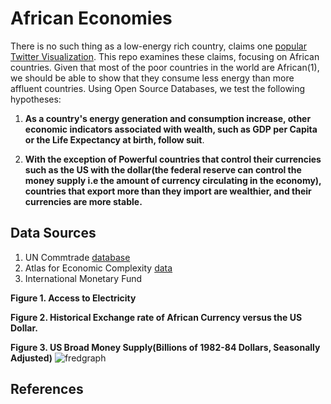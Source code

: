 # African Economies
There is no such thing as a low-energy rich country, claims one [popular Twitter Visualization](https://twitter.com/DrTBehrens/status/1761132691871711614). This repo examines these claims, focusing on African countries. Given that most of the poor countries in the world are African(1), we should be able to show that they consume less energy than more affluent countries. Using Open Source Databases, we test the following hypotheses:

1. **As a country's energy generation and consumption increase, other economic indicators associated with wealth, such as GDP per Capita or the Life Expectancy at birth, follow suit**. 

2. **With the exception of Powerful countries that control their currencies such as the US with the dollar(the federal reserve can control the money supply i.e the amount of currency circulating in the economy), countries that export more than they import are wealthier, and their currencies are more stable.**

## **Data Sources**
1. UN Commtrade [database](https://comtradedeveloper.un.org/)
2. Atlas for Economic Complexity [data](https://atlas.cid.harvard.edu/)
3. International Monetary Fund

**Figure 1. Access to Electricity**

**Figure 2. Historical Exchange rate of African Currency versus the US Dollar.**

**Figure 3. US Broad Money Supply(Billions of 1982-84 Dollars, Seasonally Adjusted)** 
![fredgraph](https://github.com/LNshuti/african-currencies/assets/13305262/fb83b67c-7321-4b70-8242-d2bd90f38283)


## **References**




